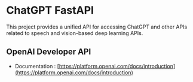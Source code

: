 # ChatGPT FastAPI

This project provides a unified API for accessing ChatGPT and other APIs related to speech and vision-based deep learning APIs.

## OpenAI Developer API

- Documentation : [https://platform.openai.com/docs/introduction](https://platform.openai.com/docs/introduction)
